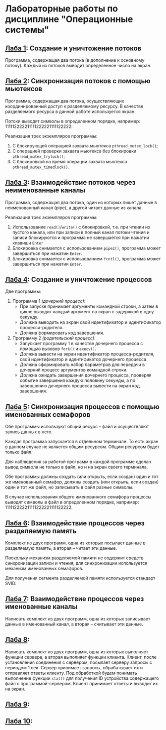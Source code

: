 # Лабораторные работы по дисциплине "Операционные системы"

## [Лаба 1](./lab1): Создание и уничтожение потоков
Программа, содержащая два потока (в дополнение к основному потоку). 
Каждый из потоков выводит определенное число на экран.

## [Лаба 2](./lab2): Синхронизация потоков с помощью мьютексов
Программа, содержащая два потока, осуществляющих координированный доступ к разделяемому ресурсу. 
В качестве разделяемого ресурса в данной работе используется экран.

Потоки выводят символы в определенном порядке, например:<br/>
111112222211111222221111122222.

Реализация трех экземпляров программы:
1. С блокирующей операцией захвата мьютекса `pthread_mutex_lock()`;
2. С операцией проверки захвата мьютекса без блокировки `pthread_mutex_trylock()`;
3. С блокировкой на время операции захвата мьютекса `pthread_mutex_timedlock()`.

## [Лаба 3](./lab3): Взаимодействие потоков через неименованные каналы
Программа, содержащая два потока,
один из которых пишет данные в неименованный канал (pipe),
а другой читает данные из канала.

Реализация трех экземпляров программы:
1. Использование `read()`/`write()` с блокировкой, т.е.
при чтении из пустого канала, или при записи в полный канал 
потоки чтения и записи блокируются 
и программа не завершается при нажатии клавиши `Enter`
2. Блокировка снимается с использованием `pipe2()`, 
программа может завершиться при нажатии `Enter`.
3. Блокировка снимается с использованием `fcntl()`,
программа может завершиться при нажатии `Enter`.

## [Лаба 4](./lab4): Создание и уничтожение процессов
Две программы:
1. Программа 1 *(дочерний процесс)*:<br/>
   * При запуске принимает аргументы командной строки, 
а затем в цикле выводит каждый аргумент на экран с задержкой в одну секунду.
   * Должна выводить на экран свой идентификатор и идентификатор процесса-родителя.
   * Должна формировать код завершения.
2. Программу 2 *(родительский процесс)*:<br/>
   * Запускает программу 1 в качестве дочернего процесса с помощью вызовов `fork()` и `execv()`.
   * Должна вывести на экран идентификатор процесса-родителя, свой идентификатор и идентификатор дочернего процесса.
   * Должна сформировать набор параметров для передачи в дочерний процесс аргументов командной строки.
   * Должна ожидать завершения дочернего процесса, проверяя событие завершения каждую половину секунды, а по завершению дочернего процесса вывести на экран код завершения.

## [Лаба 5](./lab5): Cинхронизация процессов с помощью именованных семафоров 
Обе программы используют общий ресурс – файл и осуществляют запись данных в него.

Каждая программа запускается в отдельном терминале. 
То есть экран в данном случае не является общим ресурсом. 
Общим ресурсом будет только файл.

Для наблюдения за работой программ в каждой программе сделан вывод символа не только в файл, 
но и на экран своего терминала.

Обе программы должны создать (или открыть, если создан) один и тот же именованный семафор, 
должны создать (или открыть, если создан) один и тот же файл, но записывать в файл разные символы.

В случае использования общего именованного семафора процессы выводят символы в файл 
в определенном порядке, например:<br/>
111112222211111222221111122222.

## [Лаба 6](./lab6): Взаимодействие процессов через разделяемую память
Комплект из двух программ, одна из которых посылает данные в разделяемую память, 
а вторая – читает эти данные.

Поскольку механизм разделяемой памяти не содержит средств синхронизации записи и чтения, 
для синхронизации используется механизм именованных семафоров.

Для получения сегмента разделяемой памяти используется стандарт SVID.

## [Лаба 7](./lab7): Взаимодействие процессов через именованные каналы
Написать комплект из двух программ, одна из которых записывает данные в именованный канал, 
а вторая – считывает эти данные. 

## [Лаба 8](./lab8):
Написать комплект из двух программ, одна из которых выполняет функции сервера, а вторая выполняет функции клиента.
Клиент, после установления соединения с сервером, посылает серверу запросы с периодом 1 сек.
Сервер принимает запросы, обрабатывает их и отправляет ответы клиенту. Под обработкой будем понимать выполнение функции `stat()`
для получения ID устройства содержащего файл с программой-сервером.
Клиент принимает ответы и выводит их на экран.

## [Лаба 9](./lab9):

## [Лаба 10](./lab10):
